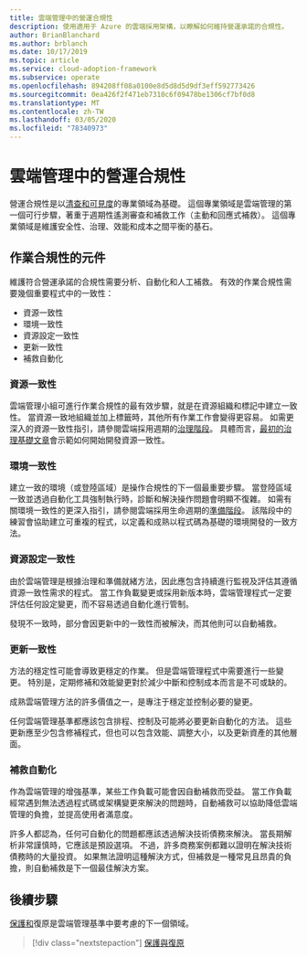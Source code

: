 ```yaml
---
title: 雲端管理中的營運合規性
description: 使用適用于 Azure 的雲端採用架構，以瞭解如何維持營運承諾的合規性。
author: BrianBlanchard
ms.author: brblanch
ms.date: 10/17/2019
ms.topic: article
ms.service: cloud-adoption-framework
ms.subservice: operate
ms.openlocfilehash: 894208ff08a0100e8d5d8d5d9df3eff592773426
ms.sourcegitcommit: 0ea426f2f471eb7310c6f09478be1306cf7bf0d8
ms.translationtype: MT
ms.contentlocale: zh-TW
ms.lasthandoff: 03/05/2020
ms.locfileid: "78340973"
---
```

# <a name="operational-compliance-in-cloud-management"></a>雲端管理中的營運合規性

營運合規性是以[清查和可見度](./inventory.md)的專業領域為基礎。 這個專業領域是雲端管理的第一個可行步驟，著重于週期性遙測審查和補救工作（主動和回應式補救）。 這個專業領域是維護安全性、治理、效能和成本之間平衡的基石。

## <a name="components-of-operations-compliance"></a>作業合規性的元件

維護符合營運承諾的合規性需要分析、自動化和人工補救。 有效的作業合規性需要幾個重要程式中的一致性：

- 資源一致性
- 環境一致性
- 資源設定一致性
- 更新一致性
- 補救自動化

### <a name="resource-consistency"></a>資源一致性

雲端管理小組可進行作業合規性的最有效步驟，就是在資源組織和標記中建立一致性。 當資源一致地組織並加上標籤時，其他所有作業工作會變得更容易。 如需更深入的資源一致性指引，請參閱雲端採用週期的[治理階段](../../govern/index.md)。 具體而言，[最初的治理基礎文章](../../govern/initial-foundation.md)會示範如何開始開發資源一致性。

### <a name="environment-consistency"></a>環境一致性

建立一致的環境（或登陸區域）是操作合規性的下一個最重要步驟。 當登陸區域一致並透過自動化工具強制執行時，診斷和解決操作問題會明顯不復雜。 如需有關環境一致性的更深入指引，請參閱雲端採用生命週期的[準備階段](../../ready/index.md)。 該階段中的練習會協助建立可重複的程式，以定義和成熟以程式碼為基礎的環境開發的一致方法。

### <a name="resource-configuration-consistency"></a>資源設定一致性

由於雲端管理是根據治理和準備就緒方法，因此應包含持續進行監視及評估其遵循資源一致性需求的程式。 當工作負載變更或採用新版本時，雲端管理程式一定要評估任何設定變更，而不容易透過自動化進行管制。

發現不一致時，部分會因更新中的一致性而被解決，而其他則可以自動補救。

### <a name="update-consistency"></a>更新一致性

方法的穩定性可能會導致更穩定的作業。 但是雲端管理程式中需要進行一些變更。 特別是，定期修補和效能變更對於減少中斷和控制成本而言是不可或缺的。

成熟雲端管理方法的許多價值之一，是專注于穩定並控制必要的變更。

任何雲端管理基準都應該包含排程、控制及可能將必要更新自動化的方法。 這些更新應至少包含修補程式，但也可以包含效能、調整大小，以及更新資產的其他層面。

### <a name="remediation-automation"></a>補救自動化

作為雲端管理的增強基準，某些工作負載可能會因自動補救而受益。 當工作負載經常遇到無法透過程式碼或架構變更來解決的問題時，自動補救可以協助降低雲端管理的負擔，並提高使用者滿意度。

許多人都認為，任何可自動化的問題都應該透過解決技術債務來解決。 當長期解析非常謹慎時，它應該是預設選項。 不過，許多商務案例都難以證明在解決技術債務時的大量投資。 如果無法證明這種解決方式，但補救是一種常見且昂貴的負擔，則自動補救是下一個最佳解決方案。

## <a name="next-steps"></a>後續步驟

[保護和](./protect.md)復原是雲端管理基準中要考慮的下一個領域。

> [!div class="nextstepaction"]
> [保護與復原](./protect.md)
